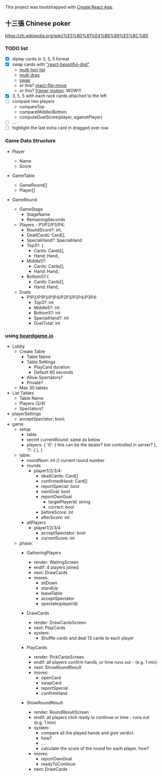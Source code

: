 This project was bootstrapped with [Create React App](https://github.com/facebook/create-react-app).

## 十三張 Chinese poker 
https://zh.wikipedia.org/wiki/%E5%8D%81%E4%B8%89%E5%BC%B5


### TODO list
- [x] diplay cards in 3, 5, 5 format
- [x] swap cards with ["react-beautiful-dnd"]( https://github.com/atlassian/react-beautiful-dnd)
  - [multi hori list](https://react-beautiful-dnd.netlify.app/?path=/story/multiple-horizontal-lists--stress-test)
  - [multi drag](https://react-beautiful-dnd.netlify.app/?path=/story/multi-drag--pattern)
  - [swap](https://github.com/atlassian/react-beautiful-dnd/issues/911)
  - or this? [react-flip-move](https://github.com/joshwcomeau/react-flip-move)
  - or this? [framer motion](https://www.framer.com/motion/). WOW!!!
- [x] 3, 5, 5 with each rack cards attached to the left
- [ ] compare two players
  - compareTop
  - compareMiddle/Bottom
  - computeDuelScore(player, againstPlayer)
- [ ] ...
- [ ] highlight the last extra card in dragged over row

### Game Data Structure
- Player
	- Name
  - Score

- GameTable
  - GameRound[]
  -  Player[]

- GameRound
  - GameStage
    - StageName
    - RemainingSeconds
  - Players
		- P1/P2/P3/P4: 
      - RoundScore?: int,
      - DealtCards: Card[], 
      - SpecialHand?: SpecialHand
      - Top3?: { 
        - Cards: Cards[],
        - Hand: Hand,
      - Middle5?:
        - Cards: Cards[],
        - Hand: Hand,
      - Bottom5?:{ 
        - Cards: Cards[],
        - Hand: Hand,
  - Duels
    - P1P2/P1P3/P1P4/P2P3/P2P4/P3P4:
      - Top3?: int
      - Middle5?: int
      - Bottom5?: int
      - SpecialHand?: int
      - DuelTotal: int

### using [boardgame.io](https://boardgame.io/)

- Lobby
	- Create Table
		- Table Name
		- Table Settings
			- PlayCard duration
			- Default 60 seconds
		- Allow Spectators?
		- Private?
	- Max 30 tables
- List Tables
	- Table Name
	- Players (2/4)
	- Spectators?
- playerSettings
	- acceptSpectator: bool;
- game
	- setup
		- table
		- secret
			currentRound: 
				same as below
		- players: {
			'0': {
				this can be the dealer? bot controlled in server?
			},
			'1': {
			},
		}
	- table: 
		- roundNum: int // current round number
		- rounds
			- player1/2/3/4: 
				- dealtCards: Card[]
				- confirmedHand: Card[]
				- reportSpecial: bool
				- ownGoal: bool
				- reportOwnGoal
					- targetPlayerId: string
					- correct: bool
				- beforeScore: int
				- afterScore: int
		- allPlayers
			- player1/2/3/4
				- acceptSpectator: bool
				- currentScore: int
	- phase:
		- GatheringPlayers
			- render: WaitingScreen
			- endIf: 4 players joined
			- next: DrawCards
			- moves:
				- sitDown
				- standUp
				- leaveTable
				- acceptSpectator
				- spectate(playerId)
				
		- DrawCards
			- render: DrawCardsScreen
			- next: PlayCards
			- system:
				- Shuffle cards and deal 13 cards to each player
		  
		- PlayCards
			- render: PickCardsScreen
			- endif: all players confirm hands, or time runs out - (e.g. 1 min)
			- next: ShowRoundResult
			- moves:
				- openCard
				- swapCard
				- reportSpecial
				- confirmHand
		  
		- ShowRoundResult
			- render: RoundResultScreen
			- endif: all players click ready to continue or time - runs out (e.g. 1 min)
			- system: 
				- compare all the played hands and give verdict. 
				- how?
				- ...
				- calculate the score of the round for each player. how?
			- moves:
				- reportOwnGoal
				- readyToContinue
			- next: DrawCards